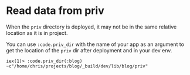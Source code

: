 # Read data from priv

When the `priv` directory is deployed, it may not be in the same relative
location as it is in project.

You can use `:code.priv_dir` with the name of your app as an argument to get
the location of the `priv` dir after deployment and in your dev env.

```
iex(1)> :code.priv_dir(:blog)
~c"/home/chris/projects/blog/_build/dev/lib/blog/priv"
```
